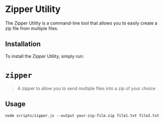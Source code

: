 # Zipper Utility

The Zipper Utility is a command-line tool that allows you to easily create a zip file from multiple files.

## Installation

To install the Zipper Utility, simply run:

# `zipper`

> A zipper to allow you to send multiple files into a zip of your choice

## Usage

```
node scripts/zipper.js --output your-zip-file.zip file1.txt file2.txt
```

